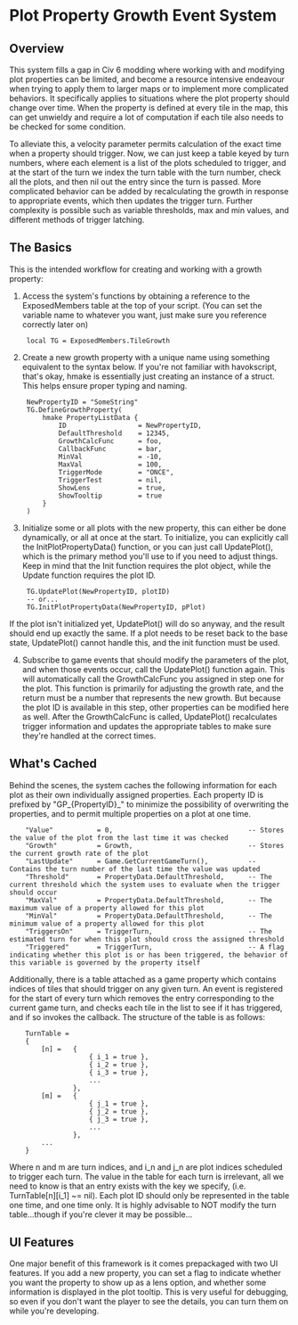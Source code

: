 
# Plot Property Growth Event System

## Overview

This system fills a gap in Civ 6 modding where working with and modifying plot properties can be limited, and become a resource intensive endeavour when trying to apply them to larger maps or to implement more complicated behaviors. It specifically applies to situations where the plot property should change over time. When the property is defined at every tile in the map, this can get unwieldy and require a lot of computation if each tile also needs to be checked for some condition.

To alleviate this, a velocity parameter permits calculation of the exact time when a property should trigger. Now, we can just keep a table keyed by turn numbers, where each element is a list of the plots scheduled to trigger, and at the start of the turn we index the turn table with the turn number, check all the plots, and then nil out the entry since the turn is passed. More complicated behavior can be added by recalculating the growth in response to appropriate events, which then updates the trigger turn. Further complexity is possible such as variable thresholds, max and min values, and different methods of trigger latching.

## The Basics

This is the intended workflow for creating and working with a growth property:

1. Access the system's functions by obtaining a reference to the ExposedMembers table at the top of your script. (You can set the variable name to whatever you want, just make sure you reference correctly later on)

		local TG = ExposedMembers.TileGrowth

2. Create a new growth property with a unique name using something equivalent to the syntax below. If you're not familiar with havokscript, that's okay, hmake is essentially just creating an instance of a struct. This helps ensure proper typing and naming.

		NewPropertyID = "SomeString"
		TG.DefineGrowthProperty(
			hmake PropertyListData {
				ID					= NewPropertyID,
				DefaultThreshold	= 12345,
				GrowthCalcFunc      = foo,
				CallbackFunc      	= bar,
				MinVal          	= -10,
				MaxVal          	= 100,
				TriggerMode     	= "ONCE",
				TriggerTest     	= nil,
				ShowLens			= true,
				ShowTooltip			= true
			}
		)

3. Initialize some or all plots with the new property, this can either be done dynamically, or all at once at the start. To initialize, you can explicitly call the InitPlotPropertyData() function, or you can just call UpdatePlot(), which is the primary method you'll use to if you need to adjust things. Keep in mind that the Init function requires the plot object, while the Update function requires the plot ID.

		TG.UpdatePlot(NewPropertyID, plotID)
		-- or...
		TG.InitPlotPropertyData(NewPropertyID, pPlot)

If the plot isn't initialized yet, UpdatePlot() will do so anyway, and the result should end up exactly the same. If a plot needs to be reset back to the base state, UpdatePlot() cannot handle this, and the init function must be used.

4. Subscribe to game events that should modify the parameters of the plot, and when those events occur, call the UpdatePlot() function again. This will automatically call the GrowthCalcFunc you assigned in step one for the plot. This function is primarily for adjusting the growth rate, and the return must be a number that represents the new growth. But because the plot ID is available in this step, other properties can be modified here as well. After the GrowthCalcFunc is called, UpdatePlot() recalculates trigger information and updates the appropriate tables to make sure they're handled at the correct times.

## What's Cached

Behind the scenes, the system caches the following information for each plot as their own individually assigned properties. Each property ID is prefixed by "GP_{PropertyID}_" to minimize the possibility of overwriting the properties, and to permit multiple properties on a plot at one time.

		"Value"           = 0,									-- Stores the value of the plot from the last time it was checked
		"Growth" 		  = Growth,								-- Stores the current growth rate of the plot
		"LastUpdate" 	  = Game.GetCurrentGameTurn(),			-- Contains the turn number of the last time the value was updated
		"Threshold"       = PropertyData.DefaultThreshold,		-- The current threshold which the system uses to evaluate when the trigger should occur
		"MaxVal"          = PropertyData.DefaultThreshold,		-- The maximum value of a property allowed for this plot
		"MinVal"          = PropertyData.DefaultThreshold,		-- The minimum value of a property allowed for this plot
		"TriggersOn" 	  = TriggerTurn,						-- The estimated turn for when this plot should cross the assigned threshold
		"Triggered" 	  = TriggerTurn,						-- A flag indicating whether this plot is or has been triggered, the behavior of this variable is governed by the property itself

Additionally, there is a table attached as a game property which contains indices of tiles that should trigger on any given turn.
An event is registered for the start of every turn which removes the entry corresponding to the current game turn, and checks each tile in the list to see if it has triggered, and if so invokes the callback. The structure of the table is as follows:

		TurnTable =
		{
			[n] = 	{ 
						{ i_1 = true },
						{ i_2 = true },
						{ i_3 = true },
						...
					},
			[m] =	{ 
						{ j_1 = true },
						{ j_2 = true },
						{ j_3 = true },
						...
					},
			...
		}

Where n and m are turn indices, and i_n and j_n are plot indices scheduled to trigger each turn. The value in the table for each turn is irrelevant, all we need to know is that an entry exists with the key we specify, (i.e. TurnTable[n][i_1] ~= nil). Each plot ID should only be represented in the table one time, and one time only. It is highly advisable to NOT modify the turn table...though if you're clever it may be possible...

## UI Features

One major benefit of this framework is it comes prepackaged with two UI features. If you add a new property, you can set a flag to indicate whether you want the property to show up as a lens option, and whether some information is displayed in the plot tooltip. This is very useful for debugging, so even if you don't want the player to see the details, you can turn them on while you're developing.

